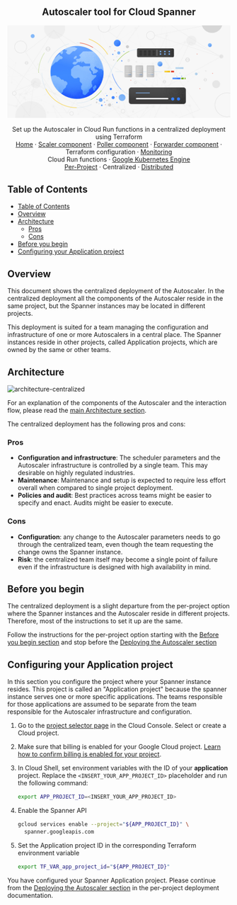 <br />
<p align="center">
  <h2 align="center">Autoscaler tool for Cloud Spanner</h2>
  <img alt="Autoscaler" src="../../../resources/BlogHeader_Database_3.max-2200x2200.jpg">

  <p align="center">
    <!-- In one sentence: what does the code in this directory do? -->
    Set up the Autoscaler in Cloud Run functions in a centralized
    deployment using Terraform
    <br />
    <a href="../../../README.md">Home</a>
    ·
    <a href="../../../src/scaler/README.md">Scaler component</a>
    ·
    <a href="../../../src/poller/README.md">Poller component</a>
    ·
    <a href="../../../src/forwarder/README.md">Forwarder component</a>
    ·
    Terraform configuration
    ·
    <a href="../README.md#Monitoring">Monitoring</a>
    <br />
    Cloud Run functions
    ·
    <a href="../../gke/README.md">Google Kubernetes Engine</a>
    <br />
    <a href="../per-project/README.md">Per-Project</a>
    ·
    Centralized
    ·
    <a href="../distributed/README.md">Distributed</a>

  </p>

</p>

## Table of Contents

*   [Table of Contents](#table-of-contents)
*   [Overview](#overview)
*   [Architecture](#architecture)
    *   [Pros](#pros)
    *   [Cons](#cons)
*   [Before you begin](#before-you-begin)
*   [Configuring your Application project](#configuring-your-application-project)

## Overview

This document shows the centralized deployment of the Autoscaler.
In the centralized deployment all the components of the Autoscaler
reside in the same project, but the Spanner instances may be located in
different projects.

This deployment is suited for a team managing the configuration and
infrastructure of one or more Autoscalers in a central place. The Spanner
instances reside in other projects, called Application projects, which are owned
by the same or other teams.

## Architecture

![architecture-centralized](../../../resources/architecture-centralized.png)

For an explanation of the components of the Autoscaler and the
interaction flow, please read the
[main Architecture section](../README.md#architecture).

The centralized deployment has the following pros and cons:

### Pros

*   **Configuration and infrastructure**: The scheduler parameters and the
    Autoscaler infrastructure is controlled by a single team. This may desirable
    on highly regulated industries.
*   **Maintenance**: Maintenance and setup is expected to require less effort
    overall when compared to single project deployment.
*   **Policies and audit**: Best practices across teams might be easier to
    specify and enact. Audits might be easier to execute.

### Cons

*   **Configuration**: any change to the Autoscaler parameters needs to go
    through the centralized team, even though the team requesting the change
    owns the Spanner instance.
*   **Risk**: the centralized team itself may become a single point of failure
    even if the infrastructure is designed with high availability in mind.

## Before you begin

The centralized deployment is a slight departure from the per-project option
where the Spanner instances and the Autoscaler reside in different projects.
Therefore, most of the instructions to set it up are the same.

Follow the instructions for the per-project option starting with the
[Before you begin section](../per-project/README.md#before-you-begin) and stop
before the
[Deploying the Autoscaler section](../per-project/README.md#deploying-the-autoscaler)

## Configuring your Application project

In this section you configure the project where your Spanner instance resides.
This project is called an "Application project" because the spanner instance
serves one or more specific applications. The teams responsible for those
applications are assumed to be separate from the team responsible for the
Autoscaler infrastructure and configuration.

1.  Go to the [project selector page][project-selector] in the Cloud Console.
    Select or create a Cloud project.

2.  Make sure that billing is enabled for your Google Cloud project.
    [Learn how to confirm billing is enabled for your project][enable-billing].

3.  In Cloud Shell, set environment variables with the ID of your
    **application** project. Replace the `<INSERT_YOUR_APP_PROJECT_ID>`
    placeholder and run the following command:

    ```sh
    export APP_PROJECT_ID=<INSERT_YOUR_APP_PROJECT_ID>
    ```

4.  Enable the Spanner API

    ```sh
    gcloud services enable --project="${APP_PROJECT_ID}" \
      spanner.googleapis.com
    ```

5.  Set the Application project ID in the corresponding Terraform environment
    variable

    ```sh
    export TF_VAR_app_project_id="${APP_PROJECT_ID}"
    ```

You have configured your Spanner Application project. Please continue from the
[Deploying the Autoscaler section](../per-project/README.md#deploying-the-autoscaler)
in the per-project deployment documentation.

<!-- LINKS: https://www.markdownguide.org/basic-syntax/#reference-style-links -->

[project-selector]: https://console.cloud.google.com/projectselector2/home/dashboard
[enable-billing]: https://cloud.google.com/billing/docs/how-to/modify-project
